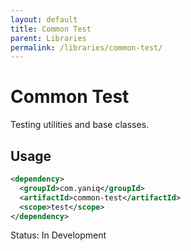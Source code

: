 ```yaml
---
layout: default
title: Common Test
parent: Libraries
permalink: /libraries/common-test/
---
```


# Common Test

Testing utilities and base classes.

## Usage

```xml
<dependency>
  <groupId>com.yaniq</groupId>
  <artifactId>common-test</artifactId>
  <scope>test</scope>
</dependency>
```

Status: In Development

